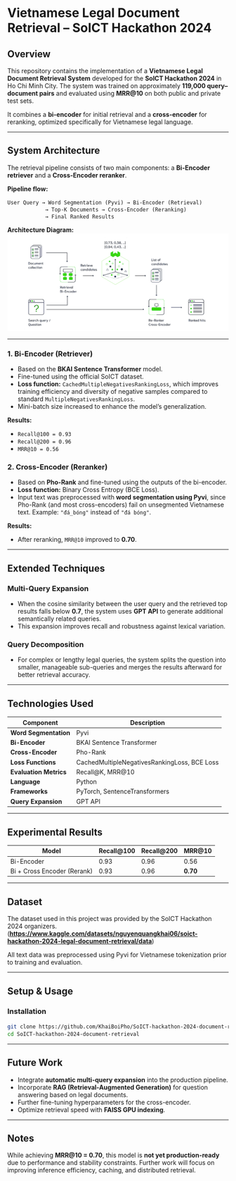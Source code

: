 # Vietnamese Legal Document Retrieval – SoICT Hackathon 2024

## Overview

This repository contains the implementation of a **Vietnamese Legal Document Retrieval System** developed for the **SoICT Hackathon 2024** in Ho Chi Minh City.
The system was trained on approximately **119,000 query–document pairs** and evaluated using **MRR@10** on both public and private test sets.

It combines a **bi-encoder** for initial retrieval and a **cross-encoder** for reranking, optimized specifically for Vietnamese legal language.

---

## System Architecture

The retrieval pipeline consists of two main components: a **Bi-Encoder retriever** and a **Cross-Encoder reranker**.

**Pipeline flow:**

```
User Query → Word Segmentation (Pyvi) → Bi-Encoder (Retrieval)
            → Top-K Documents → Cross-Encoder (Reranking)
            → Final Ranked Results
```

**Architecture Diagram:**
![System Architecture](hero-8aa6c59a0aab89952c695cd2128d2517.png)

---

### 1. **Bi-Encoder (Retriever)**

* Based on the **BKAI Sentence Transformer** model.
* Fine-tuned using the official SoICT dataset.
* **Loss function:** `CachedMultipleNegativesRankingLoss`, which improves training efficiency and diversity of negative samples compared to standard `MultipleNegativesRankingLoss`.
* Mini-batch size increased to enhance the model’s generalization.

**Results:**

* `Recall@100 = 0.93`
* `Recall@200 = 0.96`
* `MRR@10 = 0.56`

### 2. **Cross-Encoder (Reranker)**

* Based on **Pho-Rank** and fine-tuned using the outputs of the bi-encoder.
* **Loss function:** Binary Cross Entropy (BCE Loss).
* Input text was preprocessed with **word segmentation using Pyvi**, since Pho-Rank (and most cross-encoders) fail on unsegmented Vietnamese text.
  Example: `"đá_bóng"` instead of `"đá bóng"`.

**Results:**

* After reranking, `MRR@10` improved to **0.70**.

---

## Extended Techniques

### Multi-Query Expansion

* When the cosine similarity between the user query and the retrieved top results falls below **0.7**, the system uses **GPT API** to generate additional semantically related queries.
* This expansion improves recall and robustness against lexical variation.

### Query Decomposition

* For complex or lengthy legal queries, the system splits the question into smaller, manageable sub-queries and merges the results afterward for better retrieval accuracy.

---

## Technologies Used

| Component              | Description                                  |
| ---------------------- | -------------------------------------------- |
| **Word Segmentation**  | Pyvi                                         |
| **Bi-Encoder**         | BKAI Sentence Transformer                    |
| **Cross-Encoder**      | Pho-Rank                                     |
| **Loss Functions**     | CachedMultipleNegativesRankingLoss, BCE Loss |
| **Evaluation Metrics** | Recall@K, MRR@10                             |
| **Language**           | Python                                       |
| **Frameworks**         | PyTorch, SentenceTransformers                |
| **Query Expansion**    | GPT API                                      |

---

## Experimental Results

| Model                       | Recall@100 | Recall@200 | MRR@10   |
| --------------------------- | ---------- | ---------- | -------- |
| Bi-Encoder                  | 0.93       | 0.96       | 0.56     |
| Bi + Cross Encoder (Rerank) | 0.93       | 0.96       | **0.70** |

---

## Dataset

The dataset used in this project was provided by the SoICT Hackathon 2024 organizers.
(**https://www.kaggle.com/datasets/nguyenquangkhai06/soict-hackathon-2024-legal-document-retrieval/data**)

All text data was preprocessed using Pyvi for Vietnamese tokenization prior to training and evaluation.

---

## Setup & Usage

### Installation

```bash
git clone https://github.com/KhaiBoiPho/SoICT-hackathon-2024-document-retrieval.git
cd SoICT-hackathon-2024-document-retrieval
```
---

## Future Work

* Integrate **automatic multi-query expansion** into the production pipeline.
* Incorporate **RAG (Retrieval-Augmented Generation)** for question answering based on legal documents.
* Further fine-tuning hyperparameters for the cross-encoder.
* Optimize retrieval speed with **FAISS GPU indexing**.

---

## Notes

While achieving **MRR@10 = 0.70**, this model is **not yet production-ready** due to performance and stability constraints.
Further work will focus on improving inference efficiency, caching, and distributed retrieval.
